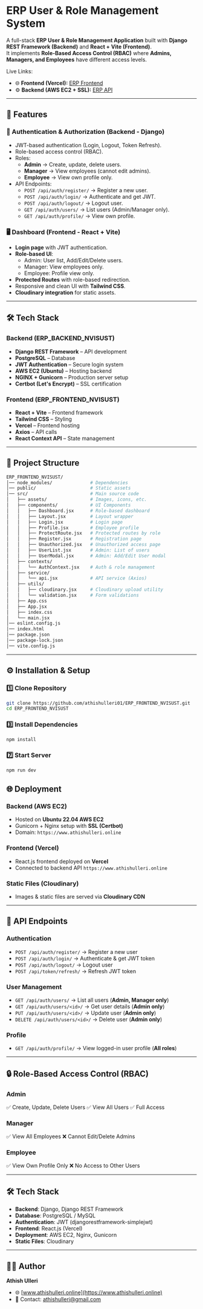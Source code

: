 # ERP User & Role Management System

A full-stack **ERP User & Role Management Application** built with **Django REST Framework (Backend)** and **React + Vite (Frontend)**.  
It implements **Role-Based Access Control (RBAC)** where **Admins, Managers, and Employees** have different access levels.  

Live Links:  
- 🌐 **Frontend (Vercel):** [ERP Frontend](https://erp-frontend-nvisust.vercel.app/)  
- ⚙️ **Backend (AWS EC2 + SSL):** [ERP API](https://www.athishulleri.online/)  

---

## 🚀 Features

### 🔑 Authentication & Authorization (Backend - Django)
- JWT-based authentication (Login, Logout, Token Refresh).  
- Role-based access control (RBAC).  
- Roles:  
  - **Admin** → Create, update, delete users.  
  - **Manager** → View employees (cannot edit admins).  
  - **Employee** → View own profile only.  
- API Endpoints:  
  - `POST /api/auth/register/` → Register a new user.  
  - `POST /api/auth/login/` → Authenticate and get JWT.  
  - `POST /api/auth/logout/` → Logout user.  
  - `GET /api/auth/users/` → List users (Admin/Manager only).  
  - `GET /api/auth/profile/` → View own profile.  

### 🖥️ Dashboard (Frontend - React + Vite)
- **Login page** with JWT authentication.  
- **Role-based UI**:  
  - Admin: User list, Add/Edit/Delete users.  
  - Manager: View employees only.  
  - Employee: Profile view only.  
- **Protected Routes** with role-based redirection.  
- Responsive and clean UI with **Tailwind CSS**.  
- **Cloudinary integration** for static assets.  

---

## 🛠️ Tech Stack

### Backend (ERP_BACKEND_NVISUST)
- **Django REST Framework** – API development  
- **PostgreSQL** – Database  
- **JWT Authentication** – Secure login system  
- **AWS EC2 (Ubuntu)** – Hosting backend  
- **NGINX + Gunicorn** – Production server setup  
- **Certbot (Let's Encrypt)** – SSL certification  

### Frontend (ERP_FRONTEND_NVISUST)
- **React + Vite** – Frontend framework  
- **Tailwind CSS** – Styling  
- **Vercel** – Frontend hosting  
- **Axios** – API calls  
- **React Context API** – State management  

---

## 📂 Project Structure

```bash
ERP_FRONTEND_NVISUST/
│── node_modules/              # Dependencies
│── public/                    # Static assets
│── src/                       # Main source code
│   ├── assets/                # Images, icons, etc.
│   ├── components/            # UI Components
│   │   ├── Dashboard.jsx      # Role-based dashboard
│   │   ├── Layout.jsx         # Layout wrapper
│   │   ├── Login.jsx          # Login page
│   │   ├── Profile.jsx        # Employee profile
│   │   ├── ProtectRoute.jsx   # Protected routes by role
│   │   ├── Register.jsx       # Registration page
│   │   ├── Unauthorized.jsx   # Unauthorized access page
│   │   ├── UserList.jsx       # Admin: List of users
│   │   ├── UserModal.jsx      # Admin: Add/Edit User modal
│   ├── contexts/
│   │   └── AuthContext.jsx    # Auth & role management
│   ├── service/
│   │   └── api.jsx            # API service (Axios)
│   ├── utils/
│   │   ├── cloudinary.jsx     # Cloudinary upload utility
│   │   └── validation.jsx     # Form validations
│   ├── App.css
│   ├── App.jsx
│   ├── index.css
│   └── main.jsx
│── eslint.config.js
│── index.html
│── package.json
│── package-lock.json
│── vite.config.js
```
---

## ⚙️ Installation & Setup

### 1️⃣ Clone Repository

```bash
git clone https://github.com/athishulleri01/ERP_FRONTEND_NVISUST.git
cd ERP_FRONTEND_NVISUST
```

### 3️⃣ Install Dependencies

```bash
npm install
```

### 7️⃣ Start Server

```bash
npm run dev
```


## 🌐 Deployment

### Backend (AWS EC2)

* Hosted on **Ubuntu 22.04 AWS EC2**
* Gunicorn + Nginx setup with **SSL (Certbot)**
* Domain: `https://www.athishulleri.online`

### Frontend (Vercel)

* React.js frontend deployed on **Vercel**
* Connected to backend API `https://www.athishulleri.online`

### Static Files (Cloudinary)

* Images & static files are served via **Cloudinary CDN**

---

## 🔑 API Endpoints

### Authentication

* `POST /api/auth/register/` → Register a new user
* `POST /api/auth/login/` → Authenticate & get JWT token
* `POST /api/auth/logout/` → Logout user
* `POST /api/token/refresh/` → Refresh JWT token

### User Management

* `GET /api/auth/users/` → List all users (**Admin, Manager only**)
* `GET /api/auth/users/<id>/` → Get user details (**Admin only**)
* `PUT /api/auth/users/<id>/` → Update user (**Admin only**)
* `DELETE /api/auth/users/<id>/` → Delete user (**Admin only**)

### Profile

* `GET /api/auth/profile/` → View logged-in user profile (**All roles**)

---

## 🔒 Role-Based Access Control (RBAC)

### Admin

✅ Create, Update, Delete Users
✅ View All Users
✅ Full Access

### Manager

✅ View All Employees
❌ Cannot Edit/Delete Admins

### Employee

✅ View Own Profile Only
❌ No Access to Other Users

---

## 🛠️ Tech Stack

* **Backend**: Django, Django REST Framework
* **Database**: PostgreSQL / MySQL
* **Authentication**: JWT (djangorestframework-simplejwt)
* **Frontend**: React.js (Vercel)
* **Deployment**: AWS EC2, Nginx, Gunicorn
* **Static Files**: Cloudinary

---


## 👨‍💻 Author

**Athish Ulleri**

* 🌐 [www.athishulleri.online](https://www.athishulleri.online)
* 📧 Contact: athishulleri@gmail.com
